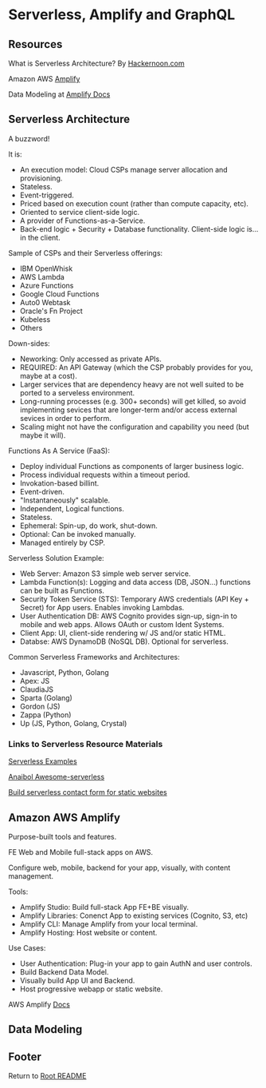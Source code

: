 # Serverless, Amplify and GraphQL

## Resources

What is Serverless Architecture? By [Hackernoon.com](https://hackernoon.com/what-is-serverless-architecture-what-are-its-pros-and-cons-cc4b804022e9)

Amazon AWS [Amplify](https://aws.amazon.com/amplify/)

Data Modeling at [Amplify Docs](https://docs.amplify.aws/cli/graphql/data-modeling/)

## Serverless Architecture

A buzzword!

It is:

- An execution model: Cloud CSPs manage server allocation and provisioning.
- Stateless.
- Event-triggered.
- Priced based on execution count (rather than compute capacity, etc).
- Oriented to service client-side logic.
- A provider of Functions-as-a-Service.
- Back-end logic + Security + Database functionality. Client-side logic is... in the client.

Sample of CSPs and their Serverless offerings:

- IBM OpenWhisk
- AWS Lambda
- Azure Functions
- Google Cloud Functions
- Auto0 Webtask
- Oracle's Fn Project
- Kubeless
- Others

Down-sides:

- Neworking: Only accessed as private APIs.
- REQUIRED: An API Gateway (which the CSP probably provides for you, maybe at a cost).
- Larger services that are dependency heavy are not well suited to be ported to a serveless environment.
- Long-running processes (e.g. 300+ seconds) will get killed, so avoid implementing sevices that are longer-term and/or access external sevices in order to perform.
- Scaling might not have the configuration and capability you need (but maybe it will).

Functions As A Service (FaaS):

- Deploy individual Functions as components of larger business logic.
- Process individual requests within a timeout period.
- Invokation-based billint.
- Event-driven.
- "Instantaneously" scalable.
- Independent, Logical functions.
- Stateless.
- Ephemeral: Spin-up, do work, shut-down.
- Optional: Can be invoked manually.
- Managed entirely by CSP.

Serverless Solution Example:

- Web Server: Amazon S3 simple web server service.
- Lambda Function(s): Logging and data access (DB, JSON...) functions can be built as Functions.
- Security Token Service (STS): Temporary AWS credentials (API Key + Secret) for App users. Enables invoking Lambdas.
- User Authentication DB: AWS Cognito provides sign-up, sign-in to mobile and web apps. Allows OAuth or custom Ident Systems.
- Client App: UI, client-side rendering w/ JS and/or static HTML.
- Databse: AWS DynamoDB (NoSQL DB). Optional for serverless.

Common Serverless Frameworks and Architectures:

- Javascript, Python, Golang
- Apex: JS
- ClaudiaJS
- Sparta (Golang)
- Gordon (JS)
- Zappa (Python)
- Up (JS, Python, Golang, Crystal)

### Links to Serverless Resource Materials

[Serverless Examples](https://github.com/serverless/examples?ref=hackernoon.com)

[Anaibol Awesome-serverless](https://github.com/anaibol/awesome-serverless?ref=hackernoon.com)

[Build serverless contact form for static websites](https://hackernoon.com/building-serverless-contact-form-for-static-websites-b0e622d5a035?ref=hackernoon.com)

## Amazon AWS Amplify

Purpose-built tools and features.

FE Web and Mobile full-stack apps on AWS.

Configure web, mobile, backend for your app, visually, with content management.

Tools:

- Amplify Studio: Build full-stack App FE+BE visually.
- Amplify Libraries: Conenct App to existing services (Cognito, S3, etc)
- Amplify CLI: Manage Amplify from your local terminal.
- Amplify Hosting: Host website or content.

Use Cases:

- User Authentication: Plug-in your app to gain AuthN and user controls.
- Build Backend Data Model.
- Visually build App UI and Backend.
- Host progressive webapp or static website.

AWS Amplify [Docs](https://docs.amplify.aws/)

## Data Modeling

## Footer

Return to [Root README](../README.html)
